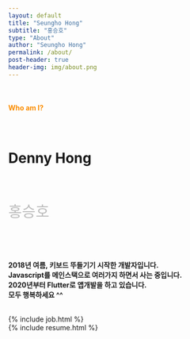 ```yaml
---
layout: default
title: "Seungho Hong"
subtitle: "홍승호"
type: "About"
author: "Seungho Hong"
permalink: /about/
post-header: true
header-img: img/about.png
---
```

<br/>
<h4 style="color:#FB8C00">Who am I?<h4>
<br/>
<h1>Denny Hong</h1>
<br/>
<p style="font-size:30px;color:#BDBDBD;">홍승호</p>

<br/>
<br/>

<div class="intro" style="font-weight:bold;">

2018년 여름, 키보드 뚜들기기 시작한 개발자입니다. 
<br/>
Javascript를 메인스택으로 여러가지 하면서 사는 중입니다.
<br/>
2020년부터 Flutter로 앱개발을 하고 있습니다.
<br/>
모두 행복하세요 ^^
</div>

<br />
{% include job.html %}

<br />
{% include resume.html %}